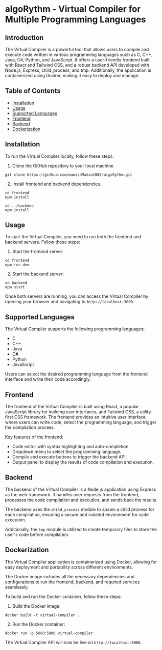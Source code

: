 # algoRythm - Virtual Compiler for Multiple Programming Languages


## Introduction

The Virtual Compiler is a powerful tool that allows users to compile and execute code written in various programming languages such as C, C++, Java, C#, Python, and JavaScript. It offers a user-friendly frontend built with React and Tailwind CSS, and a robust backend API developed with Node.js, Express, child_process, and tmp. Additionally, the application is containerized using Docker, making it easy to deploy and manage.

## Table of Contents

- [Installation](#installation)
- [Usage](#usage)
- [Supported Languages](#supported-languages)
- [Frontend](#frontend)
- [Backend](#backend)
- [Dockerization](#dockerization)

## Installation

To run the Virtual Compiler locally, follow these steps:

1. Clone the GitHub repository to your local machine.

```
git clone https://github.com/manishMadan2882/algoRythm.git
```

2. Install frontend and backend dependencies.

```
cd frontend
npm install

cd ../backend
npm install
```

## Usage

To start the Virtual Compiler, you need to run both the frontend and backend servers. Follow these steps:

1. Start the frontend server:

```
cd frontend
npm run dev
```

2. Start the backend server:

```
cd backend
npm start
```

Once both servers are running, you can access the Virtual Compiler by opening your browser and navigating to `http://localhost:3000`.

## Supported Languages

The Virtual Compiler supports the following programming languages:

- C
- C++
- Java
- C#
- Python
- JavaScript

Users can select the desired programming language from the frontend interface and write their code accordingly.

## Frontend

The frontend of the Virtual Compiler is built using React, a popular JavaScript library for building user interfaces, and Tailwind CSS, a utility-first CSS framework. The frontend provides an intuitive user interface where users can write code, select the programming language, and trigger the compilation process.

Key features of the frontend:

- Code editor with syntax highlighting and auto-completion.
- Dropdown menu to select the programming language.
- Compile and execute buttons to trigger the backend API.
- Output panel to display the results of code compilation and execution.

## Backend

The backend of the Virtual Compiler is a Node.js application using Express as the web framework. It handles user requests from the frontend, processes the code compilation and execution, and sends back the results.

The backend uses the `child_process` module to spawn a child process for each compilation, ensuring a secure and isolated environment for code execution.

Additionally, the `tmp` module is utilized to create temporary files to store the user's code before compilation.

## Dockerization

The Virtual Compiler application is containerized using Docker, allowing for easy deployment and portability across different environments.

The Docker image includes all the necessary dependencies and configurations to run the frontend, backend, and required services seamlessly.

To build and run the Docker container, follow these steps:

1. Build the Docker image:

```
docker build -t virtual-compiler .
```

2. Run the Docker container:

```
docker run -p 5000:5000 virtual-compiler
```

The Virtual Compiler API will now be live on `http://localhost:5000`.
